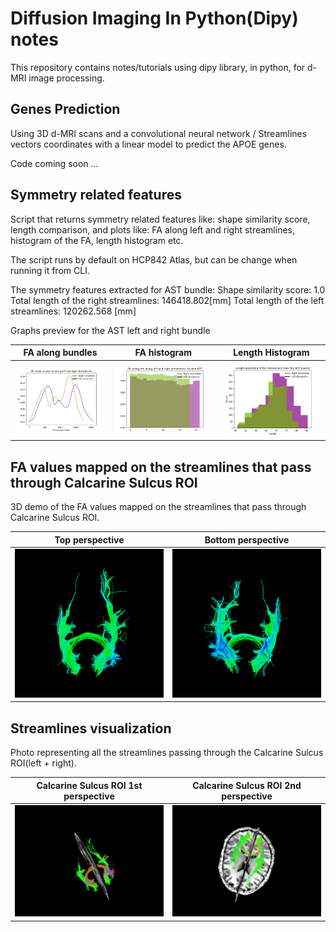 # Diffusion Imaging In Python(Dipy) notes

This repository contains notes/tutorials using dipy library, in python, for d-MRI image processing.

## Genes Prediction
Using 3D d-MRI scans and a convolutional neural network / Streamlines vectors coordinates with a linear model to predict the APOE genes. 

Code coming soon ... 

## Symmetry related features
Script that returns symmetry related features like: shape similarity score, length comparison, and plots like: FA along left and right streamlines, histogram of the FA, length histogram etc.

The script runs by default on HCP842 Atlas, but can be change when running it from CLI.

The symmetry features extracted for AST bundle:
Shape similarity score: 1.0
Total length of the right streamlines: 146418.802[mm]
Total length of the left streamlines: 120262.568 [mm]

Graphs preview for the AST left and right bundle

FA along bundles  |  FA histogram | Length Histogram
-------------------------|:-------------------------:|:-------------------------:
![](Symmetry/PLOTS/MEAN_FA_PROJECTIONS/AST.png) | ![](Symmetry/PLOTS/HISTOGRAMS/AST.png)| ![](Symmetry/PLOTS/LENGTH/AST.png)

## FA values mapped on the streamlines that pass through Calcarine Sulcus ROI
3D demo of the FA values mapped on the streamlines that pass through Calcarine Sulcus ROI.

Top perspective    |  Bottom perspective
-------------------------|:-------------------------:
![](FA_to_Streamlines/fa_mapping_to_streamlines_top.png) | ![](FA_to_Streamlines/fa_mapping_to_streamlines_bot.png)

## Streamlines visualization
Photo representing all the streamlines passing through the Calcarine Sulcus ROI(left + right).

Calcarine Sulcus ROI 1st perspective     |  Calcarine Sulcus ROI 2nd perspective
-------------------------|:-------------------------:
![](Streamlines_vizualization/streamlines_from_calcarine_sulcus_ROI.png)  |  ![](Streamlines_vizualization/streamlines_from_calcarine_sulcus.png)

